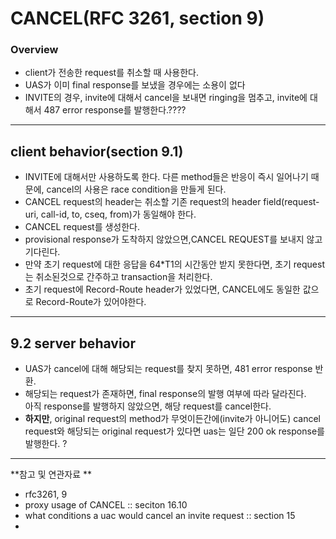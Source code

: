# CANCEL(RFC 3261, section 9)

### Overview
- client가 전송한 request를 취소할 때 사용한다.
- UAS가 이미 final response를 보냈을 경우에는 소용이 없다
- INVITE의 경우, invite에 대해서 cancel을 보내면 ringing을 멈추고, invite에 대해서 487 error response를 발행한다.????
---

## client behavior(section 9.1)
- INVITE에 대해서만 사용하도록 한다. 다른 method들은 반응이 즉시 일어나기 때문에, cancel의 사용은 race condition을 만들게 된다.  
- CANCEL request의 header는 취소할 기존 request의 header field(request-uri, call-id, to, cseq, from)가 동일해야 한다.  
- CANCEL request를 생성한다.
- provisional response가 도착하지 않았으면,CANCEL REQUEST를 보내지 않고 기다린다.  
- 만약 초기 request에 대한 응답을 64*T1의 시간동안 받지 못한다면, 초기 request는 취소된것으로 간주하고 transaction을 처리한다.
- 초기 request에 Record-Route header가 있었다면, CANCEL에도 동일한 값으로 Record-Route가 있어야한다.
---

## 9.2 server behavior  
- UAS가 cancel에 대해 해당되는 request를 찾지 못하면, 481 error response 반환.  
- 해당되는 request가 존재하면, final response의 발행 여부에 따라 달라진다.  
  아직 response를 발행하지 않았으면, 해당 request를 cancel한다.  
- **하지만**, original request의 method가 무엇이든간에(invite가 아니어도) cancel request와 해당되는 original request가 있다면 uas는 일단 200 ok response를 발행한다. ?
---

**참고 및 연관자료 **
- rfc3261, 9
- proxy usage of CANCEL :: seciton 16.10
- what conditions a uac would cancel an invite request :: section 15
-
